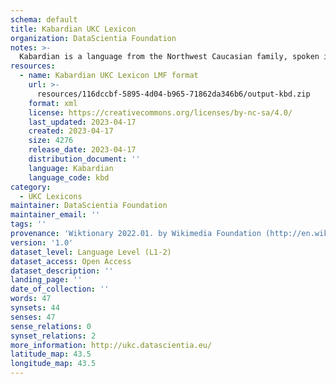 ```yaml
---
schema: default
title: Kabardian UKC Lexicon
organization: DataScientia Foundation
notes: >-
  Kabardian is a language from the Northwest Caucasian family, spoken in Eurasia. The UKC Lexicon of Kabardian is represented as a lexico-semantic network. It consists of words, word senses, synsets, as well as sense-level and synset-level relationships.
resources:
  - name: Kabardian UKC Lexicon LMF format
    url: >-
      resources/116dccbf-5895-4d04-b965-71862da346b6/output-kbd.zip
    format: xml
    license: https://creativecommons.org/licenses/by-nc-sa/4.0/
    last_updated: 2023-04-17
    created: 2023-04-17
    size: 4276
    release_date: 2023-04-17
    distribution_document: ''
    language: Kabardian
    language_code: kbd
category:
  - UKC Lexicons
maintainer: DataScientia Foundation
maintainer_email: ''
tags: ''
provenance: 'Wiktionary 2022.01. by Wikimedia Foundation (http://en.wiktionary.org); CogNet 2.1 by Khuyagbaatar Batsuren, National University of Mongolia (http://cognet.ukc.disi.unitn.it); Princeton WordNet 2.1 by Princeton University (https://wordnet.princeton.edu)'
version: '1.0'
dataset_level: Language Level (L1-2)
dataset_access: Open Access
dataset_description: ''
landing_page: ''
date_of_collection: ''
words: 47
synsets: 44
senses: 47
sense_relations: 0
synset_relations: 2
more_information: http://ukc.datascientia.eu/
latitude_map: 43.5
longitude_map: 43.5
---
```

